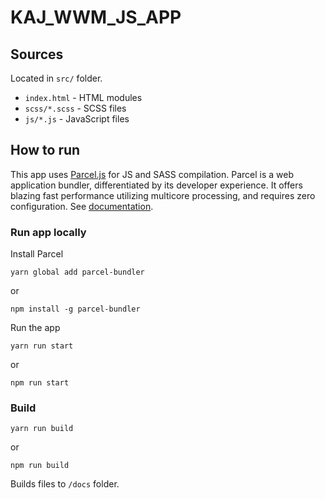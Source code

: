 # KAJ_WWM_JS_APP

## Sources

Located in `src/` folder.

- `index.html` - HTML modules
- `scss/*.scss` - SCSS files
- `js/*.js` - JavaScript files

## How to run

This app uses [Parcel.js](https://parceljs.org/) for JS and SASS compilation.
Parcel is a web application bundler, differentiated by its developer experience. It offers blazing fast performance utilizing multicore processing, and requires zero configuration.
See [documentation](https://parceljs.org/getting_started.html).



### Run app locally

Install Parcel

```
yarn global add parcel-bundler
```
or
```
npm install -g parcel-bundler
```

Run the app
```
yarn run start
```
or
```
npm run start
```

### Build
```
yarn run build
```
or
```
npm run build
```

Builds files to `/docs` folder.
